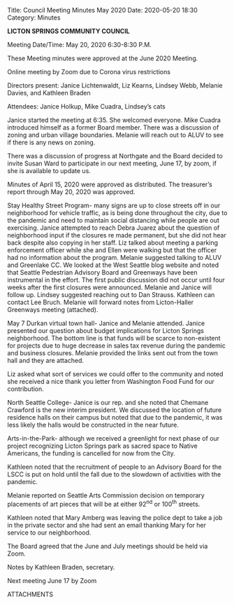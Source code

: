 Title: Council Meeting Minutes May 2020
Date: 2020-05-20 18:30
Category: Minutes

**LICTON SPRINGS COMMUNITY COUNCIL**

Meeting Date/Time: May 20, 2020 6:30-8:30 P.M.

These Meeting minutes were approved at the June 2020 Meeting.

Online meeting by Zoom due to Corona virus restrictions

Directors present: Janice Lichtenwaldt, Liz Kearns, Lindsey Webb, Melanie Davies, and Kathleen Braden

Attendees: Janice Holkup, Mike Cuadra, Lindsey’s cats

Janice started the meeting at 6:35. She welcomed everyone. Mike Cuadra introduced himself as a former Board member. There was a discussion of zoning and urban village boundaries. Melanie will reach out to ALUV to see if there is any news on zoning.

There was a discussion of progress at Northgate and the Board decided to invite Susan Ward to participate in our next meeting, June 17, by zoom, if she is available to update us.

Minutes of April 15, 2020 were approved as distributed. The treasurer’s report through May 20, 2020 was approved.

Stay Healthy Street Program- many signs are up to close streets off in our neighborhood for vehicle traffic, as is being done throughout the city, due to the pandemic and need to maintain social distancing while people are out exercising. Janice attempted to reach Debra Juarez about the question of neighborhood input if the closures re made permanent, but she did not hear back despite also copying in her staff. Liz talked about meeting a parking enforcement officer while she and Ellen were walking but that the officer had no information about the program. Melanie suggested talking to ALUV and Greenlake CC. We looked at the West Seattle blog website and noted that Seattle Pedestrian Advisory Board and Greenways have been instrumental in the effort. The first public discussion did not occur until four weeks after the first closures were announced. Melanie and Janice will follow up. Lindsey suggested reaching out to Dan Strauss. Kathleen can contact Lee Bruch. Melanie will forward notes from Licton-Haller Greenways meeting (attached).

May 7 Durkan virtual town hall- Janice and Melanie attended. Janice presented our question about budget implications for Licton Springs neighborhood. The bottom line is that funds will be scarce to non-existent for projects due to huge decrease in sales tax revenue during the pandemic and business closures. Melanie provided the links sent out from the town hall and they are attached.

Liz asked what sort of services we could offer to the community and noted she received a nice thank you letter from Washington Food Fund for our contribution.

North Seattle College- Janice is our rep. and she noted that Chemane Crawford is the new interim president. We discussed the location of future residence halls on their campus but noted that due to the pandemic, it was less likely the halls would be constructed in the near future.

Arts-in-the-Park- although we received a greenlight for next phase of our project recognizing Licton Springs park as sacred space to Native Americans, the funding is cancelled for now from the City.

Kathleen noted that the recruitment of people to an Advisory Board for the LSCC is put on hold until the fall due to the slowdown of activities with the pandemic.

Melanie reported on Seattle Arts Commission decision on temporary placements of art pieces that will be at either 92<sup>nd</sup> or 100<sup>th</sup> streets.

Kathleen noted that Mary Amberg was leaving the police dept to take a job in the private sector and she had sent an email thanking Mary for her service to our neighborhood.

The Board agreed that the June and July meetings should be held via Zoom.

Notes by Kathleen Braden, secretary.

Next meeting June 17 by Zoom

ATTACHMENTS
